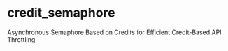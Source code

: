 # credit_semaphore
Asynchronous Semaphore Based on Credits for Efficient Credit-Based API Throttling
